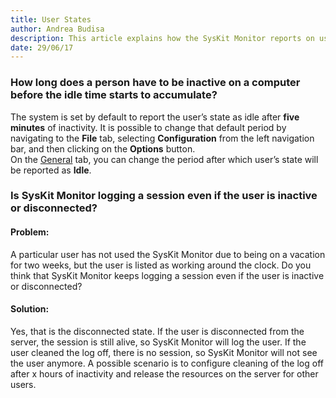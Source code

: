 ```yaml
---
title: User States
author: Andrea Budisa
description: This article explains how the SysKit Monitor reports on user states.
date: 29/06/17
---
```

### How long does a person have to be inactive on a computer before the idle time starts to accumulate?

The system is set by default to report the user’s state as idle after __five minutes__ of inactivity. It is possible to change that default period by navigating to the __File__ tab, selecting __Configuration__ from the left navigation bar, and then clicking on the __Options__ button.  
On the [General](#internal/get-to-know-syskit-monitor/backstage-screen/configuration/options) tab, you can change the period after which user’s state will be reported as __Idle__.

### Is SysKit Monitor logging a session even if the user is inactive or disconnected?
#### Problem:
A particular user has not used the SysKit Monitor due to being on a vacation for two weeks, but the user is listed as working around the clock. Do you think that SysKit Monitor keeps logging a session even if the user is inactive or disconnected?
#### Solution:
Yes, that is the disconnected state. If the user is disconnected from the server, the session is still alive, so SysKit Monitor will log the user. If the user cleaned the log off, there is no session, so SysKit Monitor will not see the user anymore. A possible scenario is to configure cleaning of the log off after x hours of inactivity and release the resources on the server for other users.